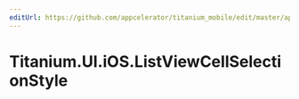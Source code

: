 ```yaml
---
editUrl: https://github.com/appcelerator/titanium_mobile/edit/master/apidoc/Titanium/UI/iOS/ListViewCellSelectionStyle.yml
---
```

# Titanium.UI.iOS.ListViewCellSelectionStyle

<TypeHeader/>

<ApiDocs/>
